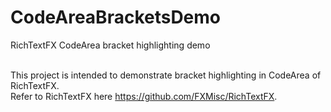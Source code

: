 # CodeAreaBracketsDemo

RichTextFX CodeArea bracket highlighting demo<br><br>

This project is intended to demonstrate bracket highlighting in CodeArea of RichTextFX.<br>
Refer to RichTextFX here https://github.com/FXMisc/RichTextFX.
